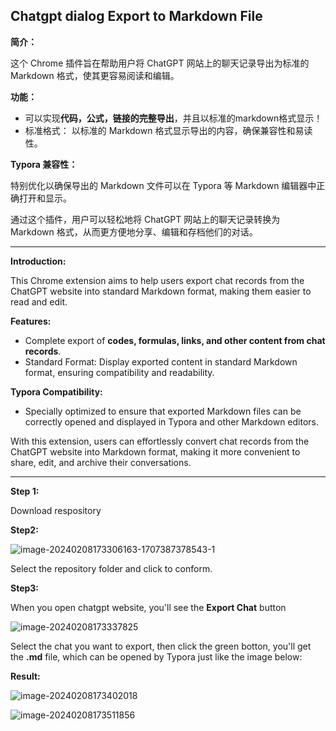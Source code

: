 ## Chatgpt dialog Export to Markdown File

**简介：** 

这个 Chrome 插件旨在帮助用户将 ChatGPT 网站上的聊天记录导出为标准的 Markdown 格式，使其更容易阅读和编辑。

**功能：**

  - 可以实现**代码，公式，链接的完整导出**，并且以标准的markdown格式显示！
  - 标准格式： 以标准的 Markdown 格式显示导出的内容，确保兼容性和易读性。

**Typora 兼容性：** 

特别优化以确保导出的 Markdown 文件可以在 Typora 等 Markdown 编辑器中正确打开和显示。

通过这个插件，用户可以轻松地将 ChatGPT 网站上的聊天记录转换为 Markdown 格式，从而更方便地分享、编辑和存档他们的对话。

-------------------------------------
**Introduction:** 

This Chrome extension aims to help users export chat records from the ChatGPT website into standard Markdown format, making them easier to read and edit.

**Features:** 

- Complete export of **codes, formulas, links, and other content from chat records**. 
- Standard Format: Display exported content in standard Markdown format, ensuring compatibility and readability.

**Typora Compatibility:**
- Specially optimized to ensure that exported Markdown files can be correctly opened and displayed in Typora and other Markdown editors.

With this extension, users can effortlessly convert chat records from the ChatGPT website into Markdown format, making it more convenient to share, edit, and archive their conversations.

---
**Step 1:**

Download respository

**Step2:**

![image-20240208173306163-1707387378543-1](https://github.com/thisisbaiy/ChatGPT-To-Markdown-google-plugin/assets/96861449/5a371f83-1a2a-422e-99c0-7317074f434f)

Select the repository folder and click to conform.

**Step3:**

When you open chatgpt website, you'll see the **Export Chat** button

![image-20240208173337825](https://github.com/thisisbaiy/ChatGPT-To-Markdown-google-plugin/assets/96861449/3e75a5bb-4a3d-459c-bfff-7a695a88a431)


Select the chat you want to export, then click the green botton, you'll get the **.md** file, which can be opened by Typora just like the image below:

**Result:**

![image-20240208173402018](https://github.com/thisisbaiy/ChatGPT-To-Markdown-google-plugin/assets/96861449/f7a8d7fa-2edd-4118-92d8-72e920cdbfbf)

![image-20240208173511856](https://github.com/thisisbaiy/ChatGPT-To-Markdown-google-plugin/assets/96861449/d1b4a046-76e9-4330-803e-6188d1cf91df)
